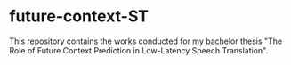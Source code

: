 # future-context-ST
This repository contains the works conducted for my bachelor thesis "The Role of Future Context Prediction in Low-Latency Speech Translation".

